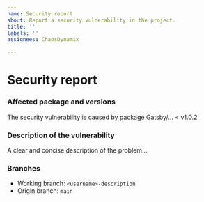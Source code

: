 ```yaml
---
name: Security report
about: Report a security vulnerability in the project.
title: ''
labels: ''
assignees: ChaosDynamix

---
```


# Security report

### Affected package and versions
The security vulnerability is caused by package Gatsby/...  < v1.0.2

### Description of the vulnerability 
A clear and concise description of the problem...

### Branches
- Working branch: `<username>-description`
- Origin branch: `main`
